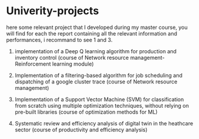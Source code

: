 # Univerity-projects

here some relevant project that I developed during my master course, you will find for each the report containing all the relevant information and performances, i recommand to see 1 and 3.

1. implementation of a Deep Q learning algorithm for production and inventory control (course of Network resource management- Reinforcement learning module)

2. Implementation of a filtering-based algorithm for job scheduling and dispatching of a google cluster trace (course of Network resource management)

3. Implementation of a Support Vector Machine (SVM) for classification from scratch using multiple optimization techniques, without relying on pre-built libraries (course of optimization methods for ML)

4. Systematic review and efficiency analysis of digital twin in the heathcare sector (course of productivity and efficiency analysis)
